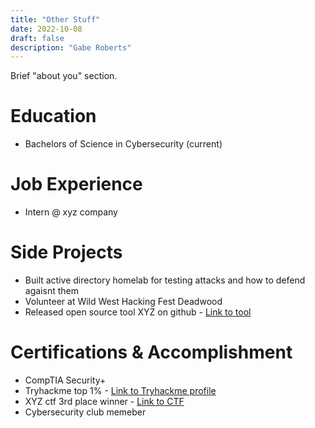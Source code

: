 ```yaml
---
title: "Other Stuff"
date: 2022-10-08
draft: false 
description: "Gabe Roberts"
---
```



Brief "about you" section.

# Education
- Bachelors of Science in Cybersecurity (current)


# Job Experience
- Intern @ xyz company 

# Side Projects
- Built active directory homelab for testing attacks and how to defend agaisnt them
- Volunteer at Wild West Hacking Fest Deadwood
- Released open source tool XYZ on github - [Link to tool]()

# Certifications & Accomplishment
- CompTIA Security+
- Tryhackme top 1% - [Link to Tryhackme profile]()
- XYZ ctf 3rd place winner - [Link to CTF]()
- Cybersecurity club memeber
